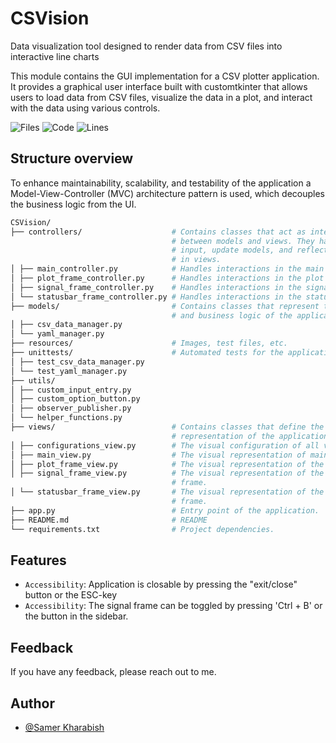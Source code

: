 # CSVision

Data visualization tool designed to render data from CSV files into interactive line charts

This module contains the GUI implementation for a CSV plotter application. It provides a graphical user interface built with customtkinter that allows users to load data from CSV files, visualize the data in a plot, and interact with the data using various controls.

![Files](https://tokei.rs/b1/github/SamerKharabish/CSVision?category=files)
![Code](https://tokei.rs/b1/github/SamerKharabish/CSVision?category=code)
![Lines](https://tokei.rs/b1/github/SamerKharabish/CSVision?category=lines)

## Structure overview

To enhance maintainability, scalability, and testability of the application a Model-View-Controller (MVC) architecture pattern is used, which decouples the business logic from the UI.

```bash
CSVision/
├── controllers/                    # Contains classes that act as intermediaries
                                    # between models and views. They handle user
                                    # input, update models, and reflect changes
                                    # in views.
│ ├── main_controller.py            # Handles interactions in the main window.
│ ├── plot_frame_controller.py      # Handles interactions in the plot frame.
│ ├── signal_frame_controller.py    # Handles interactions in the signal frame.
│ └── statusbar_frame_controller.py # Handles interactions in the status bar frame.
├── models/                         # Contains classes that represent the data
                                    # and business logic of the application.
│ ├── csv_data_manager.py
│ └── yaml_manager.py
├── resources/                      # Images, test files, etc.
├── unittests/                      # Automated tests for the application.
│ ├── test_csv_data_manager.py
│ └── test_yaml_manager.py
├── utils/
│ ├── custom_input_entry.py
│ ├── custom_option_button.py
│ ├── observer_publisher.py
│ └── helper_functions.py
├── views/                          # Contains classes that define the visual
                                    # representation of the application.
│ ├── configurations_view.py        # The visual configuration of all views.
│ ├── main_view.py                  # The visual representation of main window.
│ ├── plot_frame_view.py            # The visual representation of the plot frame.
│ ├── signal_frame_view.py          # The visual representation of the signal
                                    # frame.
│ └── statusbar_frame_view.py       # The visual representation of the status bar
                                    # frame.
├── app.py                          # Entry point of the application.
├── README.md                       # README
└── requirements.txt                # Project dependencies.
```

## Features

- ```Accessibility```: Application is closable by pressing the "exit/close" button or the ESC-key
- ```Accessibility```: The signal frame can be toggled by pressing 'Ctrl + B' or the button in the sidebar.

## Feedback

If you have any feedback, please reach out to me.

## Author

- [@Samer Kharabish](<kharabishsamer@outlook.com>)
